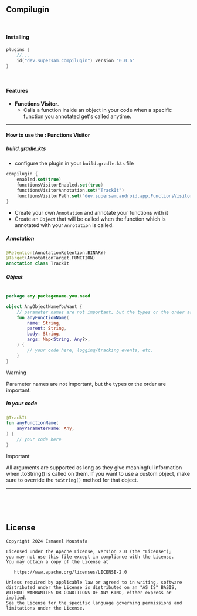 ## Compilugin

<br>

#### Installing

```kotlin
plugins {
    //...
    id("dev.supersam.compilugin") version "0.0.6"
}

```

<br>

#### Features

- **Functions Visitor**.
    - Calls a function inside an object in your code when a specific function you annotated get's called anytime.


---

#### How to use the : Functions Visitor

##### build.gradle.kts

- configure the plugin in your `build.gradle.kts` file

```kotlin
compilugin {
    enabled.set(true)
    functionsVisitorEnabled.set(true)
    functionsVisitorAnnotation.set("TrackIt")
    functionsVisitorPath.set("dev.supersam.android.app.FunctionsVisitor.visit")
}
```

- Create your own `Annotation` and annotate your functions with it
- Create an `Object` that will be called when the function which is annotated with your `Annotation`
  is called.

##### Annotation

```kotlin
@Retention(AnnotationRetention.BINARY)
@Target(AnnotationTarget.FUNCTION)
annotation class TrackIt
```

##### Object

```kotlin

package any.packagename.you.need

object AnyObjectNameYouWant {
    // parameter names are not important, but the types or the order are important.
    fun anyFunctionName(
        name: String,
        parent: String,
        body: String,
        args: Map<String, Any?>,
    ) {
        // your code here, logging/tracking events, etc.
    }
}
```

> [!WARNING]
> Parameter names are not important, but the types or the order are important.

##### In your code

```kotlin
@TrackIt
fun anyFunctionName(
    anyParameterName: Any,
) {
    // your code here
}
```

> [!IMPORTANT]
> All arguments are supported as long as they give meaningful information when .toString() is called
> on them.
> If you want to use a custom object, make sure to override the `toString()` method for that object.

---

<br>
<br>
<br>

License
-------

    Copyright 2024 Esmaeel Moustafa

    Licensed under the Apache License, Version 2.0 (the "License");
    you may not use this file except in compliance with the License.
    You may obtain a copy of the License at

       https://www.apache.org/licenses/LICENSE-2.0

    Unless required by applicable law or agreed to in writing, software
    distributed under the License is distributed on an "AS IS" BASIS,
    WITHOUT WARRANTIES OR CONDITIONS OF ANY KIND, either express or implied.
    See the License for the specific language governing permissions and
    limitations under the License.


